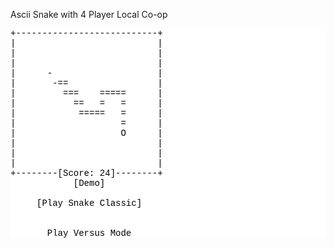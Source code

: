 Ascii Snake with 4 Player Local Co-op

<div style="font-family: SFMono-Regular,Menlo,Monaco,Consolas,Liberation Mono,Courier New,monospace;font-size:14px;white-space: pre;background-color: #ffffff; color: #000000;"><div>+---------------------------+</div><div>|                           |</div><div>|                           |</div><div>|                           |</div><div>|      -                    |</div><div>|       -==                 |</div><div>|         ===    =====      |</div><div>|           ==   =   =      |</div><div>|            =====   =      |</div><div>|                    =      |</div><div>|                    O      |</div><div>|                           |</div><div>|                           |</div><div>|                           |</div><div>+--------[Score: 24]--------+</div><div>            [Demo]           </div><div>                             </div><div>     [Play Snake Classic]    </div><div>                             </div><div>                             </div><div>       Play Versus Mode      </div></div>
